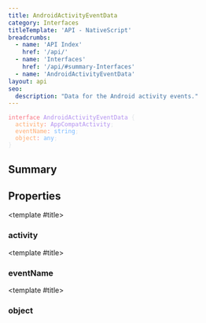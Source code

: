 ```yaml
---
title: AndroidActivityEventData
category: Interfaces
titleTemplate: 'API - NativeScript'
breadcrumbs:
  - name: 'API Index'
    href: '/api/'
  - name: 'Interfaces'
    href: '/api/#summary-Interfaces'
  - name: 'AndroidActivityEventData'
layout: api
seo:
  description: "Data for the Android activity events."
---
```


<!-- This page is auto generated, do not edit manually. -->
<!-- Run "yarn generate:api-docs" to regenerate -->

<script setup lang="ts">
  import { provide } from "vue";
  import API_DATA from "./AndroidActivityEventData.data.json";
  
  provide('API_DATA', API_DATA);
</script>

<APIRefHierarchy v-once />

<pre class="not-prose [&_a]:text-blue-400 [&_a]:no-underline"><code><span class="line"><span style="color: #F97583">interface</span><span style="color: #E1E4E8"> </span><span style="color: #B392F0">AndroidActivityEventData</span><span style="color: #E1E4E8"> {</span></span>
<span class="line"><span style="color: #E1E4E8">  </span><span style="color: #FFAB70">activity</span><span style="color: #F97583">:</span><span style="color: #E1E4E8"> </span><span style="color: #B392F0">AppCompatActivity</span><span style="color: #E1E4E8">;</span></span>
<span class="line"><span style="color: #E1E4E8">  </span><span style="color: #FFAB70">eventName</span><span style="color: #F97583">:</span><span style="color: #E1E4E8"> </span><span style="color: #79B8FF">string</span><span style="color: #E1E4E8">;</span></span>
<span class="line"><span style="color: #E1E4E8">  </span><span style="color: #FFAB70">object</span><span style="color: #F97583">:</span><span style="color: #E1E4E8"> </span><span style="color: #79B8FF">any</span><span style="color: #E1E4E8">;</span></span>
<span class="line"><span style="color: #E1E4E8">}</span></span></code></pre>

<APIRefComment commentBase64="eyJibG9ja1RhZ3MiOltdLCJtb2RpZmllclRhZ3MiOnt9LCJzdW1tYXJ5IjpbeyJraW5kIjoidGV4dCIsInRleHQiOiJEYXRhIGZvciB0aGUgQW5kcm9pZCBhY3Rpdml0eSBldmVudHMuIn1dfQ==" v-once />

## <Heading ignore>Summary</Heading>

<APIRefSummary v-once />

## Properties

<div class="">

<APIRef for="4727" v-once>

<template #title>

### activity

</template>

</APIRef>

</div>

<div class="">

<APIRef for="4728" v-once>

<template #title>

### eventName

</template>

</APIRef>

</div>

<div class="">

<APIRef for="4729" v-once>

<template #title>

### object

</template>

</APIRef>

</div>
